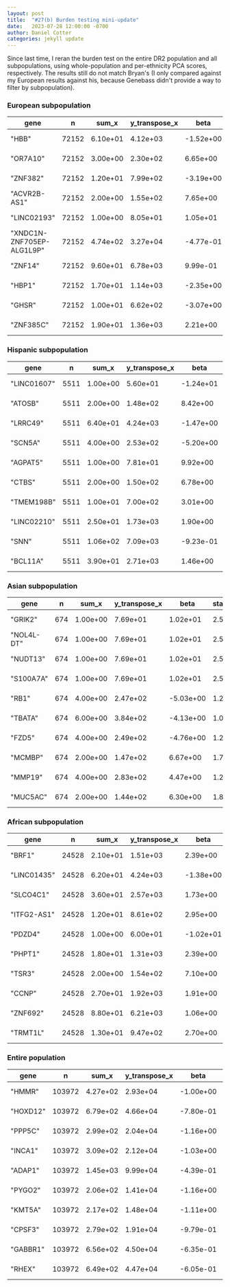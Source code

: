 ```yaml
---
layout: post
title:  "#27(b) Burden testing mini-update"
date:   2023-07-28 12:00:00 -0700
author: Daniel Cotter 
categories: jekyll update
---
```


Since last time, I reran the burden test on the entire DR2 population and all subpopulations, using whole-population and per-ethnicity PCA scores, respectively. The results still do not match Bryan's (I only compared against my European results against his, because Genebass didn't provide a way to filter by subpopulation).
 
### European subpopulation
| gene                      | n     | sum_x    | y_transpose_x | beta      | standard_error | t_stat    | p_value  | bryan_gene_rank |
|---------------------------|-------|----------|---------------|-----------|----------------|-----------|----------|-----------------|
| "HBB"                     | 72152 | 6.10e+01 | 4.12e+03      | -1.52e+00 | 3.37e-01       | -4.52e+00 | 6.24e-06 | 3016            |
| "OR7A10"                  | 72152 | 3.00e+00 | 2.30e+02      | 6.65e+00  | 1.52e+00       | 4.38e+00  | 1.18e-05 | NA              |
| "ZNF382"                  | 72152 | 1.20e+01 | 7.99e+02      | -3.19e+00 | 7.59e-01       | -4.21e+00 | 2.61e-05 | NA              |
| "ACVR2B-AS1"              | 72152 | 2.00e+00 | 1.55e+02      | 7.65e+00  | 1.86e+00       | 4.12e+00  | 3.85e-05 | NA              |
| "LINC02193"               | 72152 | 1.00e+00 | 8.05e+01      | 1.05e+01  | 2.63e+00       | 4.01e+00  | 6.19e-05 | NA              |
| "XNDC1N-ZNF705EP-ALG1L9P" | 72152 | 4.74e+02 | 3.27e+04      | -4.77e-01 | 1.21e-01       | -3.94e+00 | 8.16e-05 | NA              |
| "ZNF14"                   | 72152 | 9.60e+01 | 6.78e+03      | 9.99e-01  | 2.68e-01       | 3.72e+00  | 1.99e-04 | NA              |
| "HBP1"                    | 72152 | 1.70e+01 | 1.14e+03      | -2.35e+00 | 6.37e-01       | -3.69e+00 | 2.24e-04 | 6534            |
| "GHSR"                    | 72152 | 1.00e+01 | 6.62e+02      | -3.07e+00 | 8.31e-01       | -3.69e+00 | 2.25e-04 | NA              |
| "ZNF385C"                 | 72152 | 1.90e+01 | 1.36e+03      | 2.21e+00  | 6.03e-01       | 3.66e+00  | 2.54e-04 | 15163           |

### Hispanic subpopulation
| gene        | n    | sum_x    | y_transpose_x | beta      | standard_error | t_stat    | p_value  |
|-------------|------|----------|---------------|-----------|----------------|-----------|----------|
| "LINC01607" | 5511 | 1.00e+00 | 5.60e+01      | -1.24e+01 | 2.63e+00       | -4.72e+00 | 2.43e-06 |
| "ATOSB"     | 5511 | 2.00e+00 | 1.48e+02      | 8.42e+00  | 1.86e+00       | 4.53e+00  | 6.04e-06 |
| "LRRC49"    | 5511 | 6.40e+01 | 4.24e+03      | -1.47e+00 | 3.32e-01       | -4.43e+00 | 9.65e-06 |
| "SCN5A"     | 5511 | 4.00e+00 | 2.53e+02      | -5.20e+00 | 1.31e+00       | -3.96e+00 | 7.68e-05 |
| "AGPAT5"    | 5511 | 1.00e+00 | 7.81e+01      | 9.92e+00  | 2.63e+00       | 3.77e+00  | 1.65e-04 |
| "CTBS"      | 5511 | 2.00e+00 | 1.50e+02      | 6.78e+00  | 1.86e+00       | 3.65e+00  | 2.70e-04 |
| "TMEM198B"  | 5511 | 1.00e+01 | 7.00e+02      | 3.01e+00  | 8.32e-01       | 3.62e+00  | 3.01e-04 |
| "LINC02210" | 5511 | 2.50e+01 | 1.73e+03      | 1.90e+00  | 5.27e-01       | 3.61e+00  | 3.04e-04 |
| "SNN"       | 5511 | 1.06e+02 | 7.09e+03      | -9.23e-01 | 2.62e-01       | -3.53e+00 | 4.23e-04 |
| "BCL11A"    | 5511 | 3.90e+01 | 2.71e+03      | 1.46e+00  | 4.22e-01       | 3.45e+00  | 5.67e-04 |

### Asian subpopulation
| gene       | n   | sum_x    | y_transpose_x | beta      | standard_error | t_stat  | p_value  |
|------------|-----|----------|---------------|-----------|----------------|---------|----------|
| "GRIK2"    | 674 | 1.00e+00 | 7.69e+01      | 1.02e+01  | 2.53e+00       | .02e+00 | 6.40e-05 |
| "NOL4L-DT" | 674 | 1.00e+00 | 7.69e+01      | 1.02e+01  | 2.53e+00       | .02e+00 | 6.40e-05 |
| "NUDT13"   | 674 | 1.00e+00 | 7.69e+01      | 1.02e+01  | 2.53e+00       | .02e+00 | 6.40e-05 |
| "S100A7A"  | 674 | 1.00e+00 | 7.69e+01      | 1.02e+01  | 2.53e+00       | .02e+00 | 6.40e-05 |
| "RB1"      | 674 | 4.00e+00 | 2.47e+02      | -5.03e+00 | 1.26e+00       | .98e+00 | 7.77e-05 |
| "TBATA"    | 674 | 6.00e+00 | 3.84e+02      | -4.13e+00 | 1.06e+00       | .92e+00 | 9.85e-05 |
| "FZD5"     | 674 | 4.00e+00 | 2.49e+02      | -4.76e+00 | 1.27e+00       | .76e+00 | 1.87e-04 |
| "MCMBP"    | 674 | 2.00e+00 | 1.47e+02      | 6.67e+00  | 1.79e+00       | .72e+00 | 2.16e-04 |
| "MMP19"    | 674 | 4.00e+00 | 2.83e+02      | 4.47e+00  | 1.27e+00       | .52e+00 | 4.53e-04 |
| "MUC5AC"   | 674 | 2.00e+00 | 1.44e+02      | 6.30e+00  | 1.80e+00       | .49e+00 | 5.07e-04 |

### African subpopulation
| gene        | n     | sum_x    | y_transpose_x | beta      | standard_error | t_stat    | p_value  |
|-------------|-------|----------|---------------|-----------|----------------|-----------|----------|
| "BRF1"      | 24528 | 2.10e+01 | 1.51e+03      | 2.39e+00  | 6.04e-01       | 3.95e+00  | 7.76e-05 |
| "LINC01435" | 24528 | 6.20e+01 | 4.24e+03      | -1.38e+00 | 3.52e-01       | -3.92e+00 | 8.86e-05 |
| "SLCO4C1"   | 24528 | 3.60e+01 | 2.57e+03      | 1.73e+00  | 4.61e-01       | 3.74e+00  | 1.81e-04 |
| "ITFG2-AS1" | 24528 | 1.20e+01 | 8.61e+02      | 2.95e+00  | 7.99e-01       | 3.69e+00  | 2.25e-04 |
| "PDZD4"     | 24528 | 1.00e+00 | 6.00e+01      | -1.02e+01 | 2.77e+00       | -3.67e+00 | 2.39e-04 |
| "PHPT1"     | 24528 | 1.80e+01 | 1.31e+03      | 2.39e+00  | 6.52e-01       | 3.66e+00  | 2.51e-04 |
| "TSR3"      | 24528 | 2.00e+00 | 1.54e+02      | 7.10e+00  | 1.96e+00       | 3.63e+00  | 2.86e-04 |
| "CCNP"      | 24528 | 2.70e+01 | 1.92e+03      | 1.91e+00  | 5.33e-01       | 3.58e+00  | 3.41e-04 |
| "ZNF692"    | 24528 | 8.80e+01 | 6.21e+03      | 1.06e+00  | 2.95e-01       | 3.58e+00  | 3.50e-04 |
| "TRMT1L"    | 24528 | 1.30e+01 | 9.47e+02      | 2.70e+00  | 7.67e-01       | 3.52e+00  | 4.37e-04 |

### Entire population
| gene     | n      | sum_x    | y_transpose_x | beta      | standard_error | t_stat    | p_value  |
|----------|--------|----------|---------------|-----------|----------------|-----------|----------|
| "HMMR"   | 103972 | 4.27e+02 | 2.93e+04      | -1.00e+00 | 1.30e-01       | -7.69e+00 | 1.44e-14 |
| "HOXD12" | 103972 | 6.79e+02 | 4.66e+04      | -7.80e-01 | 1.04e-01       | -7.53e+00 | 5.14e-14 |
| "PPP5C"  | 103972 | 2.99e+02 | 2.04e+04      | -1.16e+00 | 1.56e-01       | -7.43e+00 | 1.11e-13 |
| "INCA1"  | 103972 | 3.09e+02 | 2.12e+04      | -1.03e+00 | 1.53e-01       | -6.75e+00 | 1.50e-11 |
| "ADAP1"  | 103972 | 1.45e+03 | 9.99e+04      | -4.39e-01 | 7.06e-02       | -6.22e+00 | 4.96e-10 |
| "PYGO2"  | 103972 | 2.06e+02 | 1.41e+04      | -1.16e+00 | 1.88e-01       | -6.18e+00 | 6.57e-10 |
| "KMT5A"  | 103972 | 2.17e+02 | 1.48e+04      | -1.11e+00 | 1.83e-01       | -6.09e+00 | 1.14e-09 |
| "CPSF3"  | 103972 | 2.79e+02 | 1.91e+04      | -9.79e-01 | 1.61e-01       | -6.07e+00 | 1.28e-09 |
| "GABBR1" | 103972 | 6.56e+02 | 4.50e+04      | -6.35e-01 | 1.05e-01       | -6.03e+00 | 1.62e-09 |
| "RHEX"   | 103972 | 6.49e+02 | 4.47e+04      | -6.05e-01 | 1.06e-01       | -5.71e+00 | 1.12e-08 |

